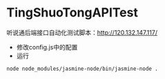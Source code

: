 # TingShuoTongAPITest
听说通后端接口自动化测试脚本：http://120.132.147.117/


* 修改config.js中的配置
* 运行
```
node node_modules/jasmine-node/bin/jasmine-node .
```